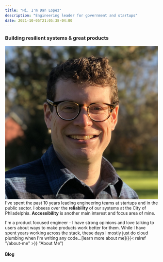 ```yaml
---
title: "Hi, I'm Dan Lopez"
description: "Engineering leader for government and startups"
date: 2021-10-05T21:05:38-04:00
---
```

### Building resilient systems & great products

<img src="/img/dan.jpeg" class="headshot" />I've spent the past 10 years leading engineering teams at startups and in the public sector. I obsess over the **reliability** of our systems at the City of Philadelphia. **Accessibility** is another main interest and focus area of mine.

I'm a product focused engineer - I have strong opinions and love talking to users about ways to make products work better for them. While I have spent years working across the stack, these days I mostly just do cloud plumbing when I'm writing any code...[learn more about me]({{< relref "/about-me" >}} "About Me")

#### Blog
